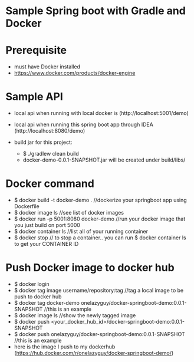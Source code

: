 # Sample Spring boot with Gradle and Docker
# Prerequisite
- must have Docker installed 
- https://www.docker.com/products/docker-engine 

# Sample API
- local api when running with local docker is (http://localhost:5001/demo)
- local api when running this spring boot app through IDEA (http://localhost:8080/demo)

- build jar for this project:
    - $ ./gradlew clean build
    - docker-demo-0.0.1-SNAPSHOT.jar will be created under build/libs/

# Docker command
- $ docker build -t docker-demo . //dockerize your springboot app using Dockerfile
- $ docker image ls //see list of docker images
- $ docker run -p 5001:8080 docker-demo //run your docker image that you just build on port 5000
- $ docker container ls //list all of your running container
- $ docker stop <CONTAINER ID> // to stop a container.. you can run $ docker container ls to get your CONTAINER ID

# Push Docker image to docker hub
- $ docker login
- $ docker tag image username/repository:tag //tag a local image to be push to docker hub
- $ docker tag docker-demo onelazyguy/docker-springboot-demo:0.0.1-SNAPSHOT //this is an example
- $ docker image ls //show the newly tagged image
- $ docker push <your_docker_hub_id>/docker-springboot-demo:0.0.1-SNAPSHOT 
- $ docker push onelazyguy/docker-springboot-demo:0.0.1-SNAPSHOT //this is an example
- here is the image I push to my dockerhub (https://hub.docker.com/r/onelazyguy/docker-springboot-demo/)